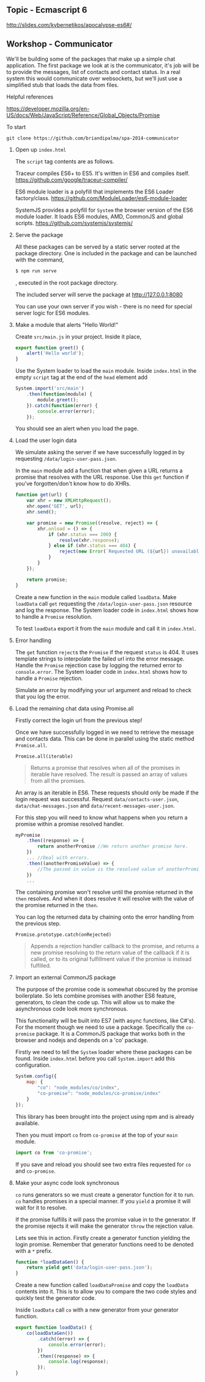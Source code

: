 Topic - Ecmascript 6
--------------------

http://slides.com/kybernetikos/apocalypse-es6#/

Workshop - Communicator
-----------------------

We'll be building some of the packages that make up a simple chat
application. The first package we look at is the communicator, it's job will be
to provide the messages, list of contacts and contact status.  In a real
system this would communicate over websockets, but we'll just use
a simplified stub that loads the data from files.

Helpful references

https://developer.mozilla.org/en-US/docs/Web/JavaScript/Reference/Global_Objects/Promise

To start

	git clone https://github.com/briandipalma/spa-2014-communicator

1. Open up `index.html`

	The `script` tag contents are as follows.
	
	Traceur compiles ES6+ to ES5. It's written in ES6 and compiles itself.
	https://github.com/google/traceur-compiler/
	
	ES6 module loader is a polyfill that implements the ES6 Loader factory/class.
	https://github.com/ModuleLoader/es6-module-loader
	
	SystemJS provides a polyfill for `System` the browser version of the ES6 module loader.
	It loads ES6 modules, AMD, CommonJS and global scripts.
	https://github.com/systemjs/systemjs/
	
2. Serve the package

	All these packages can be served by a static server rooted at the package directory.
	One is included in the package and can be launched with the command,

	```bash
	$ npm run serve
	```

	, executed in the root package directory.
	
	The included server will serve the package at http://127.0.0.1:8080

	You can use your own server if you wish - there is no need for special server logic for ES6 modules.

3. Make a module that alerts "Hello World!"

	Create `src/main.js` in your project. Inside it place,

	```javascript
	export function greet() {
		alert('Hello world');
	}
	```

	Use the System loader to load the `main` module.
	Inside `index.html` in the empty `script` tag at the end of the `head` element add


	```javascript
	System.import('src/main')
		.then(function(module) {
		    module.greet();
		}).catch(function(error) {
		    console.error(error);
		});
	```

	You should see an alert when you load the page.

4. Load the user login data

	We simulate asking the server if we have successfully logged in	by requesting `/data/login-user-pass.json`.

	In the `main` module add a function that when given a URL returns a promise that resolves with the URL response.
	Use this `get` function if you've forgotten/don't know how to do XHRs.

	```javascript
	function get(url) {
		var xhr = new XMLHttpRequest();
		xhr.open('GET', url);
		xhr.send();

		var promise = new Promise((resolve, reject) => {
			xhr.onload = () => {
				if (xhr.status === 200) {
					resolve(xhr.response);
				} else if (xhr.status === 404) {
					reject(new Error(`Requested URL (${url}) unavailable`));
				}
			}
		});

		return promise;
	}
	```

	Create a new function in the `main` module called `loadData`.
	Make `loadData` call `get` requesting the `/data/login-user-pass.json` resource and log the response.
	The System loader code in `index.html` shows how to handle a `Promise` resolution.

	To test `loadData` export it from the `main` module and call it in `index.html`.

5. Error handling

	The `get` function `reject`s the `Promise` if the request `status`  is 404.
	It uses template strings to interpolate the failed url into the error message.
	Handle the `Promise` rejection case by logging the returned error to `console.error`.
	The System loader code in `index.html` shows how to handle a `Promise` rejection.

	Simulate an error by modifying your url argument and reload to check that you log the error.

6. Load the remaining chat data using Promise.all

	Firstly correct the login url from the previous step!

	Once we have successfully logged in we need to retrieve the message and contacts data.
	This can be done in parallel using the static method `Promise.all`.

	`Promise.all(iterable)`
	> Returns a promise that resolves when all of the promises in iterable have resolved. The result is passed an
	> array of values from all the promises.

	An array is an iterable in ES6. These requests should only be made if the login request was successful.
	Request `data/contacts-user.json`, `data/chat-messages.json` and `data/recent-messages-user.json`.

	For this step you will need to know what happens when you return a promise within a promise resolved handler.
	
	```javascript
	myPromise
		.then((response) => {
			return anotherPromise //We return another promise here.
		})
		... //Deal with errors.
		.then((anotherPromiseValue) => {
			//The passed in value is the resolved value of anotherPromise.
		})
		...
	```

	The containing promise won't resolve until the promise returned in the `then` resolves.
	And when it does resolve it will resolve with the value of the promise returned in the `then`.

	You can log the returned data by chaining onto the error handling from the previous step.

	`Promise.prototype.catch(onRejected)`
	> Appends a rejection handler callback to the promise, and returns a new promise resolving to the return value
	> of the callback if it is called, or to its original fulfillment value if the promise is instead fulfilled.

7. Import an external CommonJS package

	The purpose of the promise code is somewhat obscured by the promise boilerplate.
	So lets combine promises with another ES6 feature, generators, to clean the code up. 
	This will allow us to make the asynchronous code look more synchronous.

	This functionality will be built into ES7 (with async functions, like C#'s).
	For the moment though we need to use a package. Specifically the `co-promise` package.
	It is a CommonJS package that works both in the browser and nodejs and depends on a 'co' package.

	Firstly we need to tell the `System` loader where these packages can be found.
	Inside `index.html` before you call `System.import` add this configuration.

	```javascript
	System.config({
		map: {
			"co": "node_modules/co/index",
			"co-promise": "node_modules/co-promise/index"
		}
	});
	```

	This library has been brought into the project using npm and is already	available.

	Then you must import `co` from `co-promise` at the top of your `main` module.

	```javascript
	import co from 'co-promise';
	```

	If you save and reload you should see two extra files requested for `co` and `co-promise`.

8. Make your async code look synchronous

	`co` runs generators so we must create a generator function for it to run.
	`co` handles promises in a special manner. If you `yield` a promise it will wait for it to resolve.

	If the promise fulfills it will pass the promise value in to the generator.
	If the promise rejects it will make the generator `throw` the rejection value.

	Lets see this in action. Firstly create a generator function yielding the login promise.
	Remember that generator functions need to be denoted with a `*` prefix.

	```javascript
	function *loadDataGen() {
		return yield get('data/login-user-pass.json');
	}
	```

	Create a new function called `loadDataPromise` and copy the `loadData` contents into it.
	This is to allow you to compare the two code styles and quickly test the generator code.

	Inside `loadData` call `co` with a new generator from your generator function.

	```javascript
	export function loadData() {
		co(loadDataGen())
			.catch((error) => {
				console.error(error);
			})
			.then((response) => {
				console.log(response);
			});
	}
	```
